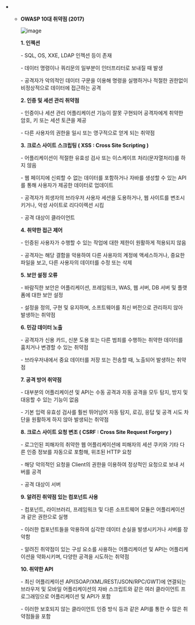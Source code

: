 - - **OWASP 10대 취약점 (2017)**

    ![image](https://user-images.githubusercontent.com/68668924/107903925-cc160880-6f8d-11eb-9cc9-3de88b95ee9f.png)

    **1. 인젝션**

    \- SQL, OS, XXE, LDAP 인젝션 등이 존재

    \- 데이터 명령이나 쿼리문의 일부분이 인터프리터로 보내질 때 발생

    \- 공격자가 악의적인 데이터 구문을 이용해 명령을 실행하거나 적절한 권한없이 비정상적으로 데이터에 접근하는 공격

    

    **2. 인증 및 세션 관리 취약점**

    \- 인증이나 세션 관리 어플리케이션 기능이 잘못 구현되어 공격자에게 취약한 암호, 키 또는 세션 토큰을 제공

    \- 다른 사용자의 권한을 일시 또는 영구적으로 얻게 되는 취약점

    

    **3. 크로스 사이트 스크립팅 ( XSS : Cross Site Scripting )**

    \- 어플리케이션이 적절한 유효성 검사 또는 이스케이프 처리(문자열처리)를 하지 않음

    \- 웹 페이지에 신뢰할 수 없는 데이터를 포함하거나 자바를 생성할 수 있는 API를 통해 사용자가 제공한 데이터로 업데이트

    \- 공격자가 희생자의 브라우저 사용자 세션을 도용하거나, 웹 사이트를 변조시키거나, 악성 사이트로 리다이렉션 시킴

    \- 공격 대상이 클라이언트

    

    **4. 취약한 접근 제어**

    \- 인증된 사용자가 수행할 수 있는 작업에 대한 제한이 원활하게 적용되지 않음

    \- 공격자는 해당 결함을 악용하여 다른 사용자의 계정에 액세스하거나, 중요한 파일을 보고, 다른 사용자의 데이터를 수정 또는 삭제

    

    **5. 보안 설정 오류**

    \- 바람직한 보안은 어플리케이션, 프레임워크, WAS, 웹 서버, DB 서버 및 플랫폼에 대한 보안 설정

    \- 설정을 정의, 구현 및 유지하며, 소프트웨어를 최신 버전으로 관리하지 않아 발생하는 취약점

    

    **6. 민감 데이터 노출**

    \- 공격자가 신용 카드, 신분 도용 또는 다른 범죄를 수행하는 취약한 데이터를 훔치거나 변경할 수 있는 취약점

    \- 브라우저내에서 중요 데이터를 저장 또는 전송할 때, 노출되어 발생하는 취약점

    

    **7. 공격 방어 취약점**

    \- 대부분의 어플리케이션 및 API는 수동 공격과 자동 공격을 모두 탐지, 방지 및 대응할 수 있는 기능이 없음

    \- 기본 입력 유효성 검사를 훨씬 뛰어넘어 자동 탐지, 로깅, 응답 및 공격 시도 차단을 원활하게 하지 않아 발생되는 취약점

    

    **8. 크로스 사이트 요청 변조 ( CSRF : Cross Site Request Forgery )**

    \- 로그인된 피해자의 취약한 웹 어플리케이션에 피해자의 세션 쿠키와 기타 다른 인증 정보를 자동으로 포함해, 위조된 HTTP 요청

    \- 해당 악의적인 요청을 Client의 권한을 이용하여 정상적인 요청으로 보내 서버를 공격

    \- 공격 대상이 서버

    

    **9. 알려진 취약점 있는 컴포넌트 사용**

    \- 컴포넌트, 라이브러리, 프레임워크 및 다른 소프트웨어 모듈은 어플리케이션과 같은 권한으로 실행

    \- 이러한 컴포넌트들을 악용하여 심각한 데이터 손실을 발생시키거나 서버를 장악함

    \- 알려진 취약점이 있는 구성 요소를 사용하는 어플리케이션 및 API는 어플리케이션을 약화시키며, 다양한 공격을 시도하는 취약점

    

    **10. 취약한 API**

    \- 최신 어플리케이션 API(SOAP/XML/REST/JSON/RPC/GWT)에 연결되는 브라우저 및 모바일 어플리케이션의 자바 스크립트와 같은 여러 클라이언트 프로그래밍으로 어플리케이션 및 API가 포함

    \- 이러한 보호되지 않는 클라이언트 인증 방식 등과 같은 API를 통한 수 많은 취약점들을 포함